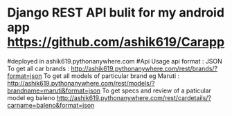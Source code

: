 # Django REST API bulit for my android app https://github.com/ashik619/Carapp 
#deployed in ashik619.pythonanywhere.com
#Api Usage
api format : JSON
To get all car brands : http://ashik619.pythonanywhere.com/rest/brands/?format=json
To get all models of particular brand eg Maruti : http://ashik619.pythonanywhere.com/rest/models/?brandname=maruti&format=json
To get specs and review of a paticular model eg baleno http://ashik619.pythonanywhere.com/rest/cardetails/?carname=baleno&format=json
